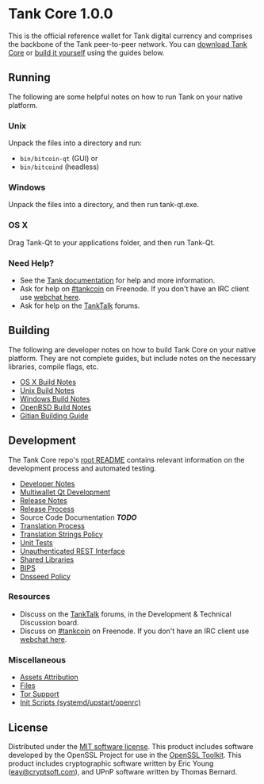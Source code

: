 Tank Core 1.0.0
=====================

This is the official reference wallet for Tank digital currency and comprises the backbone of the Tank peer-to-peer network. You can [download Tank Core](https://tankcoin.io) or [build it yourself](#building) using the guides below.

Running
---------------------
The following are some helpful notes on how to run Tank on your native platform.

### Unix

Unpack the files into a directory and run:

- `bin/bitcoin-qt` (GUI) or
- `bin/bitcoind` (headless)

### Windows

Unpack the files into a directory, and then run tank-qt.exe.

### OS X

Drag Tank-Qt to your applications folder, and then run Tank-Qt.

### Need Help?

* See the [Tank documentation](https://tankcoin.atlassian.net/wiki/display/DOC)
for help and more information.
* Ask for help on [#tankcoin](http://webchat.freenode.net?channels=tankcoin) on Freenode. If you don't have an IRC client use [webchat here](http://webchat.freenode.net?channels=tankcoin).
* Ask for help on the [TankTalk](https://tanktalk.org/) forums.

Building
---------------------
The following are developer notes on how to build Tank Core on your native platform. They are not complete guides, but include notes on the necessary libraries, compile flags, etc.

- [OS X Build Notes](build-osx.md)
- [Unix Build Notes](build-unix.md)
- [Windows Build Notes](build-windows.md)
- [OpenBSD Build Notes](build-openbsd.md)
- [Gitian Building Guide](gitian-building.md)

Development
---------------------
The Tank Core repo's [root README](/README.md) contains relevant information on the development process and automated testing.

- [Developer Notes](developer-notes.md)
- [Multiwallet Qt Development](multiwallet-qt.md)
- [Release Notes](release-notes.md)
- [Release Process](release-process.md)
- Source Code Documentation ***TODO***
- [Translation Process](translation_process.md)
- [Translation Strings Policy](translation_strings_policy.md)
- [Unit Tests](unit-tests.md)
- [Unauthenticated REST Interface](REST-interface.md)
- [Shared Libraries](shared-libraries.md)
- [BIPS](bips.md)
- [Dnsseed Policy](dnsseed-policy.md)

### Resources
* Discuss on the [TankTalk](https://tanktalk.org/) forums, in the Development & Technical Discussion board.
* Discuss on [#tankcoin](http://webchat.freenode.net/?channels=tankcoin) on Freenode. If you don't have an IRC client use [webchat here](http://webchat.freenode.net/?channels=tankcoin).

### Miscellaneous
- [Assets Attribution](assets-attribution.md)
- [Files](files.md)
- [Tor Support](tor.md)
- [Init Scripts (systemd/upstart/openrc)](init.md)

License
---------------------
Distributed under the [MIT software license](http://www.opensource.org/licenses/mit-license.php).
This product includes software developed by the OpenSSL Project for use in the [OpenSSL Toolkit](https://www.openssl.org/). This product includes
cryptographic software written by Eric Young ([eay@cryptsoft.com](mailto:eay@cryptsoft.com)), and UPnP software written by Thomas Bernard.

